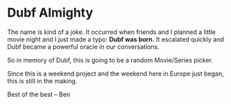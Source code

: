 Dubf Almighty
=============

The name is kind of a joke. It occurred when friends and I planned a little movie night and I just made a typo:
**Dubf was born.** It escalated quickly and Dubf became a powerful oracle in our conversations.
 
 So in memory of Dubf, this is going to be a random Movie/Series picker.
 
 Since this is a weekend project and the weekend here in Europe just began, this is still in the making.
 
 Best of the best
 – Ben